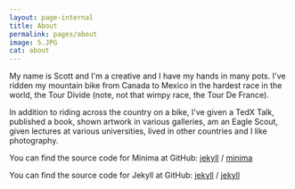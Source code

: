```yaml
---
layout: page-internal
title: About
permalink: pages/about
image: 5.JPG
cat: about
---
```

My name is Scott and I'm a creative and I have my hands in many pots.  I've ridden my mountain bike from Canada to Mexico in the hardest race in the world, the Tour Divide (note, not that wimpy race, the Tour De France).  

In addition to riding across the country on a bike, I've given a TedX Talk, published a book, shown artwork in various galleries, am an Eagle Scout, given lectures at various universities, lived in other countries and I like photography.

You can find the source code for Minima at GitHub:
[jekyll][jekyll-organization] /
[minima](https://github.com/jekyll/minima)

You can find the source code for Jekyll at GitHub:
[jekyll][jekyll-organization] /
[jekyll](https://github.com/jekyll/jekyll)

[jekyll-organization]: https://github.com/jekyll
